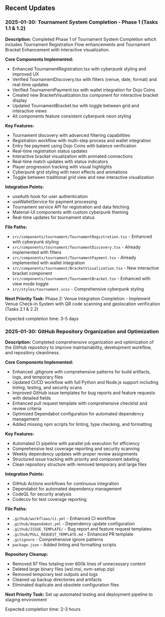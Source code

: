 ## Recent Updates

### 2025-01-30: Tournament System Completion - Phase 1 (Tasks 1.1 & 1.2)

**Description:**
Completed Phase 1 of Tournament System Completion which includes Tournament Registration Flow enhancements and Tournament Bracket Enhancement with interactive visualization.

**Core Components Implemented:**
- Enhanced TournamentRegistration.tsx with cyberpunk styling and improved UX
- Verified TournamentDiscovery.tsx with filters (venue, date, format) and real-time updates
- Verified TournamentPayment.tsx with wallet integration for Dojo Coins
- Created new BracketVisualization.tsx component for interactive bracket display
- Updated TournamentBracket.tsx with toggle between grid and interactive views
- All components feature consistent cyberpunk neon styling

**Key Features:**
- Tournament discovery with advanced filtering capabilities
- Registration workflow with multi-step process and wallet integration
- Entry fee payment using Dojo Coins with balance verification
- Real-time registration status updates
- Interactive bracket visualization with animated connections
- Real-time match updates with status indicators
- Player progression tracking with visual highlights
- Cyberpunk grid styling with neon effects and animations
- Toggle between traditional grid view and new interactive visualization

**Integration Points:**
- useAuth hook for user authentication
- useWalletService for payment processing
- Tournament service API for registration and data fetching
- Material-UI components with custom cyberpunk theming
- Real-time updates for tournament status

**File Paths:**
- `src/components/tournament/TournamentRegistration.tsx` - Enhanced with cyberpunk styling
- `src/components/tournament/TournamentDiscovery.tsx` - Already implemented with filters
- `src/components/tournament/TournamentPayment.tsx` - Already implemented with wallet integration
- `src/components/tournament/BracketVisualization.tsx` - New interactive bracket component
- `src/components/tournament/TournamentBracket.tsx` - Enhanced with view mode toggle
- `src/styles/tournament.scss` - Comprehensive cyberpunk styling

**Next Priority Task:**
Phase 2: Venue Integration Completion - Implement Venue Check-in System with QR code scanning and geolocation verification (Tasks 2.1 & 2.2)

Expected completion time: 3-5 days

### 2025-01-30: GitHub Repository Organization and Optimization

**Description:**
Completed comprehensive organization and optimization of the GitHub repository to improve maintainability, development workflow, and repository cleanliness.

**Core Components Implemented:**
- Enhanced .gitignore with comprehensive patterns for build artifacts, logs, and temporary files
- Updated CI/CD workflow with full Python and Node.js support including linting, testing, and security scans
- Improved GitHub issue templates for bug reports and feature requests with detailed fields
- Enhanced pull request template with comprehensive checklist and review criteria
- Optimized Dependabot configuration for automated dependency management
- Added missing npm scripts for linting, type checking, and formatting

**Key Features:**
- Automated CI pipeline with parallel job execution for efficiency
- Comprehensive test coverage reporting and security scanning
- Weekly dependency updates with proper review assignments
- Structured issue tracking with priority and component labeling
- Clean repository structure with removed temporary and large files

**Integration Points:**
- GitHub Actions workflows for continuous integration
- Dependabot for automated dependency management
- CodeQL for security analysis
- Codecov for test coverage reporting

**File Paths:**
- `.github/workflows/ci.yml` - Enhanced CI workflow
- `.github/dependabot.yml` - Dependency update configuration
- `.github/ISSUE_TEMPLATE/` - Bug report and feature request templates
- `.github/PULL_REQUEST_TEMPLATE.md` - Enhanced PR template
- `.gitignore` - Comprehensive ignore patterns
- `package.json` - Added linting and formatting scripts

**Repository Cleanup:**
- Removed 97 files totaling over 600k lines of unnecessary content
- Deleted large binary files (wsl.msi, nvm-setup.zip)
- Removed temporary test outputs and logs
- Cleaned up backup directories and artifacts
- Eliminated duplicate and obsolete configuration files

**Next Priority Task:**
Set up automated testing and deployment pipeline to staging environment

Expected completion time: 2-3 hours